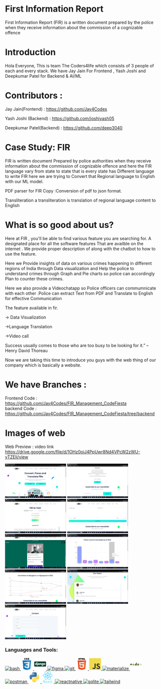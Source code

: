 # First Information Report
First Information Report (FIR) is a written document prepared by the police when they receive information about the commission of a cognizable offence
# Introduction
Hola Everyone, This is team The Coders4life which consists of 3 people of each and every stack. 
We have Jay Jain For Frontend , Yash Joshi and Deepkumar Patel for Backend & AI/ML
# Contributors :
Jay Jain(Frontend)       : https://github.com/Jay4Codes

Yash Joshi (Backend)     : https://github.com/joshiyash05

Deepkumar Patel(Backend) : https://github.com/deep3040

# Case Study: FIR
FIR is written document Prepared by police authorities when they receive information about the commission of cognizable offence and here the FIR language vary from state to 
state that is every state has Different language to write FIR here we are trying to Convert that Regional language to English with our ML model.

PDF parser for FIR Copy :Conversion of  pdf to json format.

Transliteration
a transliteration is translation of  regional language content to English

# What is so good about us?
Here at FIR , you'll be able to find various feature you are searching for. A designated place for all the software features That are availble on the internet . We provide proper description of along with the chatbot to how to use the feature.

Here we Provide insights of data on various crimes happening in different regions of India through Data visualization and Help the police to understand crimes through 
Graph and Pie charts so police can accordingly Plan to counter these crimes.

Here we also provide a Videochatapp so Police officers can commumnicate with each other .Police can extract Text from PDF and Translate to English for effective Communication

The feature available in fir.

-> Data Visualization

->Language Translation

->Video call

Success usually comes to those who are too busy to be looking for it.” – Henry David Thoreau

Now we are taking this time to introduce you guys with the web thing of our company which is basically a website.

# We have Branches :
Frontend Code : https://github.com/Jay4Codes/FIR_Management_CodeFiesta
<br />backend Code : https://github.com/Jay4Codes/FIR_Management_CodeFiesta/tree/backend
# Images of web 
Web Preview : 
video link https://drive.google.com/file/d/1OHz0oiJ4PpUwr8Nd4VPcW2zWU-yTZEIi/view

<p float="left">
<img src = "https://github.com/joshiyash05/Unicode-task/blob/main/unicode%20frontend/Screenshot%20(149).png" width = "40%" />
<img src = "https://github.com/joshiyash05/Unicode-task/blob/main/unicode%20frontend/Screenshot%20(150).png" width = "40%" />
 <img src = "https://github.com/joshiyash05/Unicode-task/blob/main/unicode%20frontend/Screenshot%20(151).png" width = "40%" />
 <img src = "https://github.com/joshiyash05/Unicode-task/blob/main/unicode%20frontend/Screenshot%20(152).png" width = "40%" />
 <img src = "https://github.com/joshiyash05/Unicode-task/blob/main/unicode%20frontend/Screenshot%20(153).png" width = "40%" />
 <img src = "https://github.com/joshiyash05/Unicode-task/blob/main/unicode%20frontend/Screenshot%20(154).png" width = "40%" />
 <img src = "https://github.com/joshiyash05/Unicode-task/blob/main/unicode%20frontend/Screenshot%20(155).png" width = "40%" />
 <img src = "https://github.com/joshiyash05/Unicode-task/blob/main/unicode%20frontend/Screenshot%20(156).png" width = "40%" />
 <img src = "https://github.com/joshiyash05/Unicode-task/blob/main/unicode%20frontend/Screenshot%20(157).png" width = "40%" />
  
 <h3 align="left">Languages and Tools:</h3>
<p align="left"> <a href="https://www.gnu.org/software/bash/" target="_blank" rel="noreferrer"> <img src="https://www.vectorlogo.zone/logos/gnu_bash/gnu_bash-icon.svg" alt="bash" width="40" height="40"/> </a> <a href="https://www.w3schools.com/css/" target="_blank" rel="noreferrer"> <img src="https://raw.githubusercontent.com/devicons/devicon/master/icons/css3/css3-original-wordmark.svg" alt="css3" width="40" height="40"/> </a> <a href="https://www.djangoproject.com/" target="_blank" rel="noreferrer"> <img src="https://raw.githubusercontent.com/devicons/devicon/master/icons/django/django-original.svg" alt="django" width="40" height="40"/> </a> <a href="https://www.figma.com/" target="_blank" rel="noreferrer"> <img src="https://www.vectorlogo.zone/logos/figma/figma-icon.svg" alt="figma" width="40" height="40"/> </a> <a href="https://git-scm.com/" target="_blank" rel="noreferrer"> <img src="https://www.vectorlogo.zone/logos/git-scm/git-scm-icon.svg" alt="git" width="40" height="40"/> </a> <a href="https://www.w3.org/html/" target="_blank" rel="noreferrer"> <img src="https://raw.githubusercontent.com/devicons/devicon/master/icons/html5/html5-original-wordmark.svg" alt="html5" width="40" height="40"/> </a> <a href="https://developer.mozilla.org/en-US/docs/Web/JavaScript" target="_blank" rel="noreferrer"> <img src="https://raw.githubusercontent.com/devicons/devicon/master/icons/javascript/javascript-original.svg" alt="javascript" width="40" height="40"/> </a> <a href="https://materializecss.com/" target="_blank" rel="noreferrer"> <img src="https://raw.githubusercontent.com/prplx/svg-logos/5585531d45d294869c4eaab4d7cf2e9c167710a9/svg/materialize.svg" alt="materialize" width="40" height="40"/> </a> <a href="https://nodejs.org" target="_blank" rel="noreferrer"> <img src="https://raw.githubusercontent.com/devicons/devicon/master/icons/nodejs/nodejs-original-wordmark.svg" alt="nodejs" width="40" height="40"/> </a> <a href="https://postman.com" target="_blank" rel="noreferrer"> <img src="https://www.vectorlogo.zone/logos/getpostman/getpostman-icon.svg" alt="postman" width="40" height="40"/> </a> <a href="https://www.python.org" target="_blank" rel="noreferrer"> <img src="https://raw.githubusercontent.com/devicons/devicon/master/icons/python/python-original.svg" alt="python" width="40" height="40"/> </a> <a href="https://reactjs.org/" target="_blank" rel="noreferrer"> <img src="https://raw.githubusercontent.com/devicons/devicon/master/icons/react/react-original-wordmark.svg" alt="react" width="40" height="40"/> </a> <a href="https://reactnative.dev/" target="_blank" rel="noreferrer"> <img src="https://reactnative.dev/img/header_logo.svg" alt="reactnative" width="40" height="40"/> </a> <a href="https://www.sqlite.org/" target="_blank" rel="noreferrer"> <img src="https://www.vectorlogo.zone/logos/sqlite/sqlite-icon.svg" alt="sqlite" width="40" height="40"/> </a> <a href="https://tailwindcss.com/" target="_blank" rel="noreferrer"> <img src="https://www.vectorlogo.zone/logos/tailwindcss/tailwindcss-icon.svg" alt="tailwind" width="40" height="40"/> </a> </p
